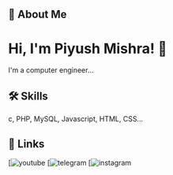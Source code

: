 <!--- - 👋 Hi, I’m @piyush Mishra
- 👀 I’m interested in web designing
- 🌱 I’m currently learning python
- 💞️ I’m looking to collaborate on ...
- 📫 How to reach me ... --->

<!---
piyushkrm/piyushkrm is a ✨ special ✨ repository because its `README.md` (this file) appears on your GitHub profile.
You can click the Preview link to take a look at your changes.
--->

## 🚀 About Me
# Hi, I'm Piyush Mishra! 👋
I'm a computer engineer...
## 🛠 Skills
c, PHP, MySQL, Javascript, HTML, CSS...

## 🔗 Links
[![youtube](http://www.youtube.com/@codewithPihuu)
[![telegram](https://t.me/+yQl3hvm1YkAxZjk1)
[![instagram](https://www.instagram.com/codewithpihuu/)


